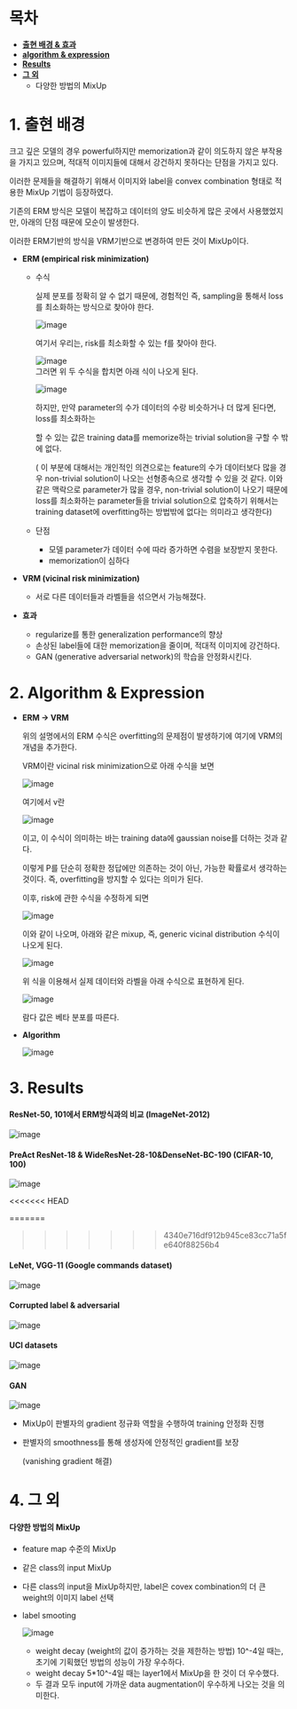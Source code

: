 # 목차

- [**출현 배경 & 효과**](#1-출현-배경) 
- [**algorithm & expression**](#2-algorithm--expression)
- [**Results**](#3-results)
- [**그 외**](#4-그-외)
  - 다양한 방법의 MixUp

# 1. 출현 배경

크고 깊은 모델의 경우 powerful하지만 memorization과 같이 의도하지 않은 부작용을 가지고 있으며, 적대적 이미지들에 대해서 강건하지 못하다는 단점을 가지고 있다. 

이러한 문제들을 해결하기 위해서 이미지와 label을 convex combination 형태로 적용한  MixUp 기법이 등장하였다. 

기존의 ERM 방식은 모델이 복잡하고 데이터의 양도 비슷하게 많은 곳에서 사용했었지만, 아래의 단점 때문에 모순이 발생한다. 

이러한 ERM기반의 방식을 VRM기반으로 변경하여 만든 것이 MixUp이다. 

- **ERM (empirical risk minimization)**

  - 수식

    실제 분포를 정확히 알 수 없기 때문에, 경험적인 즉, sampling을 통해서 loss를 최소화하는 방식으로 찾아야 한다.   

    ![image](https://user-images.githubusercontent.com/71866756/151499207-2d931d22-10b5-41b6-938e-c9cecb616d7c.png)  

    여기서 우리는, risk를 최소화할 수 있는 f를 찾아야 한다. 

    ![image](https://user-images.githubusercontent.com/71866756/151499269-221736da-dd16-4718-82d8-f5721970eb7d.png)  
    그러면 위 두 수식을 합치면 아래 식이 나오게 된다. 

    ![image](https://user-images.githubusercontent.com/71866756/151499316-878c6c34-d123-48ef-a40d-6337969dddf3.png)

    하지만, 만약 parameter의 수가 데이터의 수랑 비슷하거나 더 많게 된다면, loss를 최소화하는 

    할 수 있는 값은 training data를 memorize하는 trivial solution을 구할 수 밖에 없다. 

    ( 이 부분에 대해서는 개인적인 의견으로는 feature의 수가 데이터보다 많을 경우 non-trivial solution이 나오는 선형종속으로 생각할 수 있을 것 같다. 이와 같은 맥락으로 parameter가 많을 경우, non-trivial solution이 나오기 때문에 loss를 최소화하는 parameter들을 trivial solution으로 압축하기 위해서는 training dataset에 overfitting하는 방법밖에 없다는 의미라고 생각한다)

  - 단점

    - 모델 parameter가 데이터 수에 따라 증가하면 수렴을 보장받지 못한다. 
    - memorization이 심하다

- **VRM (vicinal risk minimization)**

  - 서로 다른 데이터들과 라벨들을 섞으면서 가능해졌다. 

- **효과**
  - regularize를 통한 generalization performance의 향상
  - 손상된 label들에 대한 memorization을 줄이며, 적대적 이미지에 강건하다. 
  - GAN (generative adversarial network)의 학습을 안정화시킨다. 



# 2. Algorithm & Expression

- **ERM -> VRM**

  위의 설명에서의 ERM 수식은 overfitting의 문제점이 발생하기에 여기에 VRM의 개념을 추가한다. 

  VRM이란 vicinal risk minimization으로 아래 수식을 보면 

  ![image](https://user-images.githubusercontent.com/71866756/151499427-b663fb31-2aac-4a73-bbc2-1d41e5a78c55.png)

  여기에서 v란

  ![image](https://user-images.githubusercontent.com/71866756/151499497-eda715e9-9755-4d0a-a46b-f75dcf85b12a.png)

  이고, 이 수식이 의미하는 바는 training data에 gaussian noise를 더하는 것과 같다. 

  이렇게 P를 단순히 정확한 정답에만 의존하는 것이 아닌, 가능한 확률로서 생각하는 것이다. 즉, overfitting을 방지할 수 있다는 의미가 된다. 

  이후, risk에 관한 수식을 수정하게 되면

  ![image](https://user-images.githubusercontent.com/71866756/151499539-42cf6c06-c8e0-48a8-ac97-12ac20fccdb2.png)

  이와 같이 나오며, 아래와 같은 mixup, 즉, generic vicinal distribution 수식이 나오게 된다. 

  ![image](https://user-images.githubusercontent.com/71866756/151499605-4455b4d4-a08a-4aaa-8f0c-f41bd3588be9.png)

  위 식을 이용해서 실제 데이터와 라벨을 아래 수식으로 표현하게 된다. 

  ![image](https://user-images.githubusercontent.com/71866756/151499656-1a288320-e497-41e8-abb1-fcad07bc9fe3.png)

  람다 값은 베타 분포를 따른다. 

- **Algorithm**

  ![image](https://user-images.githubusercontent.com/71866756/151499738-c5c2d4ec-aa42-4a87-9d11-dff59262495d.png)

# 3. Results

#### ResNet-50, 101에서 ERM방식과의 비교 (ImageNet-2012)

![image](https://user-images.githubusercontent.com/71866756/151499783-e6d9355c-8f9a-4201-808d-53bbde774b63.png)



#### PreAct ResNet-18 & WideResNet-28-10&DenseNet-BC-190 (CIFAR-10, 100)

![image](https://user-images.githubusercontent.com/71866756/151499819-b060c94a-e56a-4f28-9fc8-2e5fb5653bad.png)

<<<<<<< HEAD

=======
>>>>>>> 4340e716df912b945ce83cc71a5fe640f88256b4

#### LeNet, VGG-11 (Google commands dataset)

![image](https://user-images.githubusercontent.com/71866756/151499910-ea41a918-07f5-41e0-bf65-a0be7b702ff0.png)



#### Corrupted label & adversarial 

![image](https://user-images.githubusercontent.com/71866756/151499952-a1255c6e-06d5-4cc6-baea-1e5d942293dc.png)



#### UCI datasets

![image](https://user-images.githubusercontent.com/71866756/151499993-c49b0920-baab-43a5-b787-0bcd08b74254.png)



#### GAN

![image](https://user-images.githubusercontent.com/71866756/151500030-ed78cff3-8980-4400-823d-39907e659c4d.png)

- MixUp이 판별자의 gradient 정규화 역할을 수행하여 training 안정화 진행

- 판별자의 smoothness를 통해 생성자에 안정적인 gradient를 보장

  (vanishing gradient 해결)



# 4. 그 외

#### 다양한 방법의 MixUp

- feature map 수준의 MixUp

- 같은 class의 input MixUp

- 다른 class의 input을 MixUp하지만, label은 covex combination의 더 큰 weight의 이미지 label 선택

- label smooting

  ![image](https://user-images.githubusercontent.com/71866756/151500070-f51fb737-ea99-4876-a76c-ca3b0bb7dde3.png)

  - weight decay (weight의 값이 증가하는 것을 제한하는 방법) 10^-4일 때는, 초기에 기획했던 방법의 성능이 가장 우수하다.
  - weight decay 5*10^-4일 때는 layer1에서 MixUp을 한 것이 더 우수했다. 
  - 두 결과 모두 input에 가까운 data augmentation이 우수하게 나오는 것을 의미한다. 

